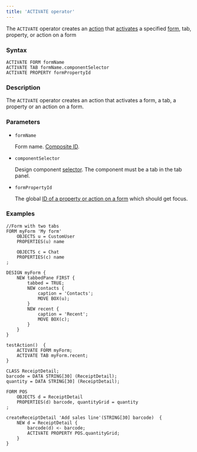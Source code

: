 ```yaml
---
title: 'ACTIVATE operator'
---
```


The `ACTIVATE` operator creates an [action](Actions.md) that [activates](Activation_ACTIVATE.md) a specified [form](Forms.md), tab, property, or action on a form

### Syntax 

```
ACTIVATE FORM formName
ACTIVATE TAB formName.componentSelector
ACTIVATE PROPERTY formPropertyId
```

### Description

The `ACTIVATE` operator creates an action that activates a form, a tab, a property or an action on a form. 

### Parameters

- `formName`

    Form name. [Composite ID](IDs.md#cid).

- `componentSelector`

    Design component [selector](DESIGN_statement.md#selector). The component must be a tab in the tab panel.

- `formPropertyId`

    The global [ID of a property or action on a form](IDs.md#formpropertyid) which should get focus.

### Examples

```lsf
//Form with two tabs
FORM myForm 'My form'
    OBJECTS u = CustomUser
    PROPERTIES(u) name

    OBJECTS c = Chat
    PROPERTIES(c) name
;

DESIGN myForm {
    NEW tabbedPane FIRST {
        tabbed = TRUE;
        NEW contacts {
            caption = 'Contacts';
            MOVE BOX(u);
        }
        NEW recent {
            caption = 'Recent';
            MOVE BOX(c);
        }
    }
}

testAction()  {
    ACTIVATE FORM myForm;
    ACTIVATE TAB myForm.recent;
}

CLASS ReceiptDetail;
barcode = DATA STRING[30] (ReceiptDetail);
quantity = DATA STRING[30] (ReceiptDetail);

FORM POS
    OBJECTS d = ReceiptDetail
    PROPERTIES(d) barcode, quantityGrid = quantity
;

createReceiptDetail 'Add sales line'(STRING[30] barcode)  {
    NEW d = ReceiptDetail {
        barcode(d) <- barcode;
        ACTIVATE PROPERTY POS.quantityGrid;
    }
}
```
